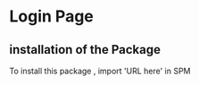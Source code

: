 #  Login Page

## installation of the Package 

To install this package , import 'URL here' in SPM

